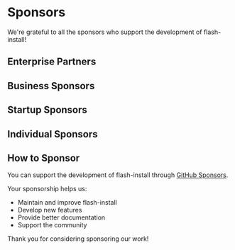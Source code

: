 # Sponsors

We're grateful to all the sponsors who support the development of flash-install!

## Enterprise Partners

<!-- Enterprise tier sponsors will be listed here -->

## Business Sponsors

<!-- Business tier sponsors will be listed here -->

## Startup Sponsors

<!-- Startup tier sponsors will be listed here -->

## Individual Sponsors

<!-- Individual sponsors will be listed here -->

## How to Sponsor

You can support the development of flash-install through [GitHub Sponsors](https://github.com/sponsors/Nom-nom-hub).

Your sponsorship helps us:
- Maintain and improve flash-install
- Develop new features
- Provide better documentation
- Support the community

Thank you for considering sponsoring our work!
